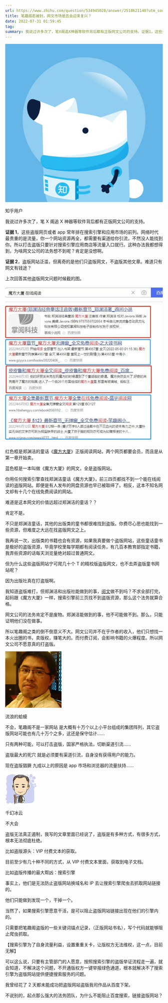 ```yaml
---
url: https://www.zhihu.com/question/534945028/answer/2518621140?utm_source=ZHShareTargetIDMore&utm_medium=social&utm_oi=627815471005831168
title: 笔趣阁若被封，网文市场是否会迎来复兴？
date: 2022-07-31 01:59:45
tag: 
summary: 我说过许多次了，笔X阁追X神器等软件背后都有正版网文公司的支持。证据1，这些盗版网页或者app常年排在搜…
---
```

![](Extras/Media/v2-abed1a8c04700ba7d72b45195223e0ff_xs.jpg)

知乎用户

我说过许多次了，笔 X 阁追 X 神器等软件背后都有正版网文公司的支持。

**证据 1**，这些盗版网页或者 app 常年排在搜索引擎和应用市场的前列。网络时代最贵重的是流量，你一个网站资源再全，都需要有渠道给你引流，不然没人能找到你。所以打击盗版只要针对搜索引擎应用商店等流量入口就行。这种办法我都想得到，为啥网文公司的法务想不到呢？肯定是没想啊。

**证据 2**，盗版网站泛滥，但离奇的是他们只盗版网文，不盗版其他文章。难道只有网文有钱途？

上次回答其他盗版网文问题时候截的图。

![](Extras/Media/v2-348a851dbcf043fd9c312f26b6353998_r.jpg)

红色框是郑渊洁的童话《[魔方大厦](https://www.zhihu.com/search?q=%E9%AD%94%E6%96%B9%E5%A4%A7%E5%8E%A6&search_source=Entity&hybrid_search_source=Entity&hybrid_search_extra=%7B%22sourceType%22%3A%22answer%22%2C%22sourceId%22%3A2518621140%7D)》正版阅读网站，两个网页都要会员，而且是从第一章开始卖。

蓝色框是一本叫做《魔方大厦》的网文，全是盗版网站。

你用任何搜索引擎查找郑渊洁童话《魔方大厦》，前三四页都找不到一个能在线阅读的盗版网站。即便是有人发布的网盘资源也早已被取缔了。相反，这本不知名网文却有十几个在线免费阅读的网站。

难道是这本网文的价值远超过郑渊洁的童话？？

肯定不是。

不只是郑渊洁童话，其他的出版类的童书都很难找到盗版。你费尽心思也能找到一些资源，但难度之大远在找盗版网文之上。

我再说一次，出版类的书籍也会有资源，如果我真要做个盗版网站，这些童话童书是极好的盗版资源，毕竟学校里每学期都有阅读任务，有几百本教育部指定书籍，我弄些资源的话每天浏览量绝对超过普通网文。

但为什么这些盗版网站宁可爬几十个 T 的精校版盗版网文，也不去弄盗版童书网站呢？

因为出版社真在打盗版啊。

我知道盗版难打，但郑渊洁和出版社能做到的事，[阅文](https://www.zhihu.com/search?q=%E9%98%85%E6%96%87&search_source=Entity&hybrid_search_source=Entity&hybrid_search_extra=%7B%22sourceType%22%3A%22answer%22%2C%22sourceId%22%3A2518621140%7D)做不到吗？不求全部打完，起码跟《魔方大厦》一样，搜索引擎前三页找不到盗版资源，那么这个法务就算合格。

网文公司的法务肯定不是废物。郑渊洁能做到的事，他不可能做不到。那么，只能证明他们没在做事。

所以笔趣阁之类的倒不倒意义不大。网文公司并不在乎作者的收入，他们只想找一本火出圈的书，卖版权，赚笔大的。而付费订阅，会影响书籍的火爆程度。所以网文公司不愿意真的打盗版。

![](Extras/Media/1682d1960_xs.jpg)

流浪的蛤蟆​​

不会，笔趣阁不是一家网站 是大概有十万个以上小平台组成的集团阵列，其它盗版网站可能也有几十万个之多，这还是保守估计……

只有两种可能，可以打击盗版，国家严格执法，切断渠道引流……

盗版最大的死穴 就是必须要有渠道引流，自身没有获得用户的能力。

现在盗版猖獗 九成以上的原因是 app 市场和浏览器的流量扶持……

![](Extras/Media/379d57700b7e25b5995397c4e11e998a_xs.jpg)

千幻冰云

不大会

盗版无法真正遏制，我写的文章里面已经说了，盗版是有多种方式，有很多方式，根本无法彻底杜绝。

比如盗版源头：VIP 付费文本的获取。

目前至少有几十种不同的方式，从 VIP 付费文本里面，获取到电子文档。

比如盗版传播的最大帮凶：搜索引擎

事实上，他们是无法防止盗版网站换域名和 IP 去让搜索引擎爬虫去抓取网站链接的。

他们只能做到发现一个，干掉一个。

当然了，如果搜索引擎愿意干活，是可以阻止盗版网站链接出现在他们的引擎内的。

只需要把笔趣阁盗版的一些关键词锚点记录，（正版网站书名），写个代码就能够阻止爬虫抓取。

【搜索引擎为了自身流量利益，设置重重关卡，让版权方无法维权，这一点，目前无解】

可以这么说，只要有主管部门的人愿意，按照搜索引擎的盗版举证流程走一遍，就会知道，不解决这个问题，不开通版权方一键举报绿色通道，根本就解决不了搜索引擎为盗版网站提供便捷搜索服务的问题。

我曾经花了 2 天都未能成功把盗版网站盗版我司作品从百度下架。

不说别的，起点那么强大的法务团队，为什么不能阻止百度搜索，链接盗版网站？